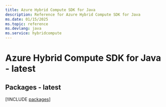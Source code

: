 ```yaml
---
title: Azure Hybrid Compute SDK for Java
description: Reference for Azure Hybrid Compute SDK for Java
ms.date: 01/15/2025
ms.topic: reference
ms.devlang: java
ms.service: hybridcompute
---
```

# Azure Hybrid Compute SDK for Java - latest
## Packages - latest
[!INCLUDE [packages](hybrid-compute-index.md)]
